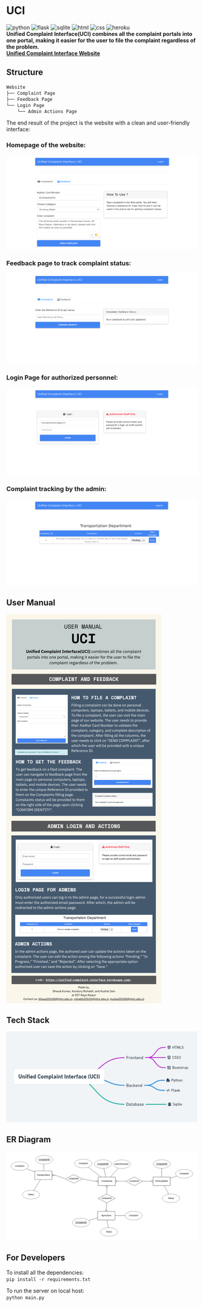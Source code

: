 # UCI
![python](https://img.shields.io/badge/Python-14354C?style=for-the-badge&logo=python&logoColor=white)
![flask](https://img.shields.io/badge/Flask-000000?style=for-the-badge&logo=flask&logoColor=white)
![sqlite](https://img.shields.io/badge/SQLite-07405E?style=for-the-badge&logo=sqlite&logoColor=white)
![html](https://img.shields.io/badge/HTML5-E34F26?style=for-the-badge&logo=html5&logoColor=white)
![css](https://img.shields.io/badge/CSS3-1572B6?style=for-the-badge&logo=css3&logoColor=white)
![heroku](https://img.shields.io/badge/Heroku-430098?style=for-the-badge&logo=heroku&logoColor=white)  
**Unified Complaint Interface(UCI) combines all the complaint portals into one portal, making it easier for the user to file the complaint regardless of the problem.**  
**[Unified Complaint Interface Website](https://unified-complaint-interface.herokuapp.com/)**

## Structure
```
Website 
├── Complaint Page
├── Feedback Page
└── Login Page
    └── Admin Actions Page
```
  
The end result of the project is the website with a clean and user-friendly interface:   

### Homepage of the website:   
![complaint](/assets/complaints.png)  

### Feedback page to track complaint status:  
![feedback](/assets/feedback.png)  

### Login Page for authorized personnel:   
![admin-login](/assets/admin-login.png)  

### Complaint tracking by the admin:  
![admin-action](/assets/admin-action.png)  

## User Manual
![user-manual](/assets/uci-user-manual.png)

## Tech Stack
![tech-stack](/assets/tech-stack.PNG)

## ER Diagram
![er-diagram](/assets/er-diagram.png)

## For Developers
To install all the dependencies:  
```pip install -r requirements.txt```

To run the server on local host:  
```python main.py```